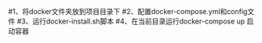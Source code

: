 #1、将docker文件夹放到项目目录下
#2、配置docker-compose.yml和config文件
#3、运行docker-install.sh脚本
#4、在当前目录运行docker-compose up 启动容器